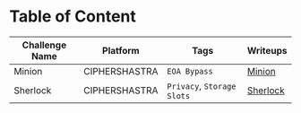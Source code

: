 # Table of Content

| Challenge Name                | Platform              | Tags                                              | Writeups                                                                         |
| ----------------------------- | --------------------- | ------------------------------------------------- | -------------------------------------------------------------------------------- |
| Minion                        | CIPHERSHASTRA         | `EOA Bypass`                                      | [Minion](/CIPHERSHASTRA/Minion/writeup.md)                                       |
| Sherlock                      | CIPHERSHASTRA         | `Privacy`, `Storage Slots`                        | [Sherlock](/CIPHERSHASTRA/Sherlock/writeup.md)                                   |


